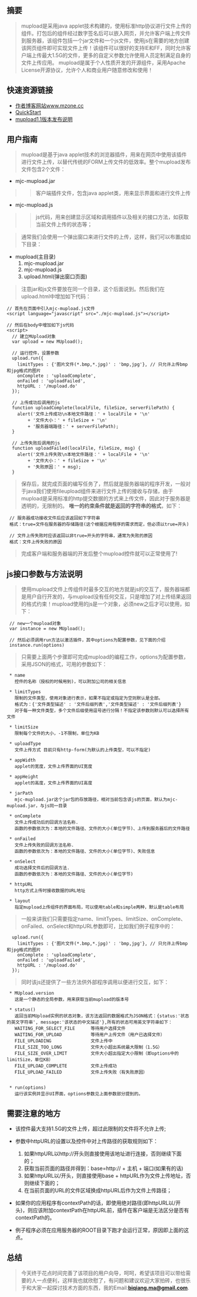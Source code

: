 ## 摘要 ##

> mupload是采用java applet技术构建的，使用标准http协议进行文件上传的组件。打包后的组件经过数字签名后可以嵌入网页，并允许客户端上传文件到服务器，该组件包括一个jar文件和一个js文件，使用js在需要的地方创建该网页组件即可实现文件上传！该组件可以很好的支持IE和FF，同时允许客户端上传最大1.5G的文件，更多的自定义参数允许使用人员定制满足自身的文件上传应用。
mupload是属于个人性质开发的开源组件，采用Apache License开源协议，允许个人和商业用户随意修改和使用！


## 快速资源链接 ##
  * [作者博客网站www.mzone.cc](http://www.mzone.cc)
  * [QuickStart](http://code.google.com/p/mupload/wiki/QuickStart)
  * [mupload1.1版本发布说明](http://code.google.com/p/mupload/wiki/release090619)


## 用户指南 ##

> mupload是基于java applet技术的浏览器插件，用来在网页中使用该插件进行文件上传，以替代传统的FORM上传文件的低效率。整个mupload发布文件包含2个文件：

  * mjc-mupload.jar
> > 客户端插件文件，包含java applet类，用来显示界面和进行文件上传

  * mjc-mupload.js
> > js代码，用来创建显示区域和调用插件以及相关的接口方法，如获取当前文件上传的状态等；


> 通常我们会使用一个弹出窗口来进行文件的上传，这样，我们可以布置成如下目录：
  * mupload(主目录)
    1. mjc-mupload.jar
    1. mjc-mupload.js
    1. upload.html(弹出窗口页面)

> 注意jar和js文件要放在同一个目录，这个后面说到。然后我们在upload.html中增加如下代码：
```
// 首先在页面中引入mjc-mupload.js文件
<script language="javascript" src="./mjc-mupload.js"></script>

// 然后在body中增加如下js代码
<script>
  // 建立MUpload对象
  var upload = new MUpload();

  // 运行控件，设置参数
  upload.run({
    limitTypes : {'图片文件(*.bmp,*.jpg)' : 'bmp,jpg'}, // 只允许上传bmp和jpg格式的图片
    onComplete : 'uploadComplete',
    onFailed : 'uploadFailed',
    httpURL : '/mupload.do'
  });

  // 上传成功后调用的js
  function uploadComplete(localFile, fileSize, serverFilePath) {
    alert('文件上传成功\n本地文件路径：' + localFile + '\n'
        + '文件大小：' + fileSize + '\n'
        + '服务器端路径：' + serverFilePath);
  }

  // 上传失败后调用的js
  function uploadFailed(localFile, fileSize, msg) {
    alert('文件上传失败\n本地文件路径：' + localFile + '\n'
        + '文件大小：' + fileSize + '\n'
        + '失败原因：' + msg);
  }
```

> 保存后，就完成页面的编写任务了，然后就是服务器端的程序开发，一般对于java我们使用fileupload组件来进行文件上传的接收与存储，由于mupload是采用标准的http提交数据的方式来上传文件，因此对于服务器是透明的，无限制的。 **唯一的约束条件就是返回的字符串的格式**，如下：
```
 // 服务器成功接收文件后应该返回如下字符串
 格式：true=文件在服务器的存储路径(这个根据应用程序的需求而定，但必须以true=开头)

 // 文件上传失败时应该返回以非true=开头的字符串，通常为失败的原因
 格式：文件上传失败的原因
```

> 完成客户端和服务器端的开发后整个mupload控件就可以正常使用了!


## js接口参数与方法说明 ##

> 使用mupload文件上传组件时最多交互的地方就是js的交互了，服务器端都是用户自行开发的，与mupload没有任何交互，只是增加了对上传结果返回的格式约束！mupload使用的js是一个对象，必须new之后才可以使用，如下：

```
 // new一个mupload对象
 var instance = new MUpload();

 // 然后必须调用run方法以激活插件，其中options为配置参数，见下面的介绍
 instance.run(options)
```

> 只需要上面两个步骤即可完成mupload的编程工作，options为配置参数，采用JSON的格式，可用的参数如下：
```
 * name
   控件的名称（授权的时候用到)，可以附加公司的相关信息

 * limitTypes
   限制的文件类型，使用对象进行表示，如果不指定或指定为空则默认是全部。
   格式为：{'文件类型描述' : '文件后缀列表','文件类型描述' : '文件后缀列表'}
   对于每一种文件类型，多个文件后缀使用逗号进行分隔！不指定该参数则默认可以选择所有文件

 * limitSize
   限制每个文件的大小，-1不限制，单位为KB

 * uploadType
   文件上传方式 目前只有http-form(为默认的上传类型，可以不指定)

 * appWidth
   applet的宽度，文件上传界面的UI宽度

 * appHeight
   applet的高度，文件上传界面的UI高度

 * jarPath
   mjc-mupload.jar这个jar包的存放路径，相对当前包含该js的页面，默认为mjc-mupload.jar，与js同一目录

 * onComplete
   文件上传成功后的回调方法名称.
   函数的参数依次为：本地的文件路径、文件的大小(单位字节)、上传到服务器后的文件路径

 * onFailed
   文件上传失败的回调方法名称.
   函数的参数依次为：本地的文件路径、文件的大小(单位字节)、失败信息

 * onSelect
   成功选择文件后的回调方法.
   函数的参数依次为：本地的文件路径、文件的大小(单位字节)

 * httpURL
   http方式上传时接收数据的URL地址

 * layout
   指定mupload上传组件的界面布局，可以使用table和simple两种，默认是table布局
```

> 一般来讲我们只需要指定name、limitTypes、limitSize、onComplete、onFailed、onSelect和httpURL参数即可，比如我们例子程序中的：

```
  upload.run({
    limitTypes : {'图片文件(*.bmp,*.jpg)' : 'bmp,jpg'}, // 只允许上传bmp和jpg格式的图片
    onComplete : 'uploadComplete',
    onFailed : 'uploadFailed',
    httpURL : '/mupload.do'
  });
```


> 同时该js还提供了一些方法供外部程序调用以便进行交互，如下：

```
 * MUpload.version
   这是一个静态的全局参数，用来获取当前mupload的版本号

 * status()
   返回当前MUpload实例的状态对象，该方法返回的数据格式为JSON格式：{status:'状态的英文字符串', message:'该状态的中文描述'},所有的状态可用英文字符串如下：
   WAITING_FOR_SELECT_FILE      等待用户选择文件
   WAITING_FOR_UPLOAD           等待用户上传文件（用户已选择文件）
   FILE_UPLOADING               文件上传中
   FILE_SIZE_TOO_LONG           文件大小超出系统最大限制（1.5G）
   FILE_SIZE_OVER_LIMIT         文件大小超出指定大小限制（即options中的limitSize，单位KB）
   FILE_UPLOAD_COMPLETE         文件上传成功
   FILE_UPLOAD_FAILED           文件上传失败（有失败原因）
   

 * run(options)
   运行该实例并显示UI界面，options参数见上面参数部分提到的。

```


## 需要注意的地方 ##

  * 该控件最大支持1.5G的文件上传，超过此限制的文件将不允许上传;

  * 参数中httpURL的设置以及控件中对上传路径的获取规则如下：
    1. 如果httpURL以http://开头则直接使用该地址进行连接，否则继续下面的；
    1. 获取当前页面的路径并得到：base=http:// + 主机 + 端口(如果有的话)
    1. 如果httpURL以/开头，则直接使用base + httpURL作为文件上传地址，否则继续下面的；
    1. 在当前页面的URL的文件区域换成httpURL后作为文件上传路径；

  * 如果你的应用程序有contextPath的话，即使用绝对路径(即httpURL以/开头)，则应该附加contextPath在httpURL前，插件在客户端是无法区分是否有contextPath的。

  * 例子程序必须在应用服务器的ROOT目录下跑才会运行正常，原因即上面的这点。



## 总结 ##

> 今天终于花点时间完善了该项目的用户向导，呵呵，希望该项目可以带给需要的人一点便利，这样我也就欣慰了，有问题和建议欢迎大家拍砖，也很乐于和大家一起探讨技术方面的东西，我的Email:**biqiang.ma@gmail.com**.

